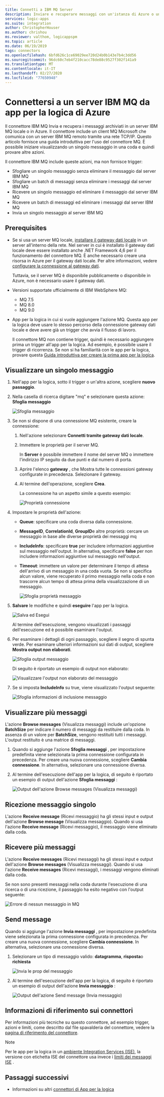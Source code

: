 ```yaml
---
title: Connetti a IBM MQ Server
description: Inviare e recuperare messaggi con un'istanza di Azure o un server IBM MQ locale e app per la logica di Azure
services: logic-apps
ms.suite: integration
author: ChristopherHouser
ms.author: chrishou
ms.reviewer: valthom, logicappspm
ms.topic: article
ms.date: 06/19/2019
tags: connectors
ms.openlocfilehash: 6bfd626c1ce69029ee720d24b0b143e7b4c3dd56
ms.sourcegitcommit: 96dc60c7eb4f210cacc78de88c9527f302f141a9
ms.translationtype: MT
ms.contentlocale: it-IT
ms.lasthandoff: 02/27/2020
ms.locfileid: "77650948"
---
```

# <a name="connect-to-an-ibm-mq-server-from-azure-logic-apps"></a>Connettersi a un server IBM MQ da app per la logica di Azure

Il connettore IBM MQ Invia e recupera i messaggi archiviati in un server IBM MQ locale o in Azure. Il connettore include un client MQ Microsoft che comunica con un server IBM MQ remoto tramite una rete TCP/IP. Questo articolo fornisce una guida introduttiva per l'uso del connettore MQ. È possibile iniziare visualizzando un singolo messaggio in una coda e quindi provare altre azioni.

Il connettore IBM MQ include queste azioni, ma non fornisce trigger:

- Sfogliare un singolo messaggio senza eliminare il messaggio dal server IBM MQ
- Sfogliare un batch di messaggi senza eliminare i messaggi dal server IBM MQ
- Ricevere un singolo messaggio ed eliminare il messaggio dal server IBM MQ
- Ricevere un batch di messaggi ed eliminare i messaggi dal server IBM MQ
- Invia un singolo messaggio al server IBM MQ

## <a name="prerequisites"></a>Prerequisites

* Se si usa un server MQ locale, [installare il gateway dati locale](../logic-apps/logic-apps-gateway-install.md) in un server all'interno della rete. Nel server in cui è installato il gateway dati locale deve essere installato anche .NET Framework 4,6 per il funzionamento del connettore MQ. È anche necessario creare una risorsa in Azure per il gateway dati locale. Per altre informazioni, vedere [configurare la connessione al gateway dati](../logic-apps/logic-apps-gateway-connection.md).

  Tuttavia, se il server MQ è disponibile pubblicamente o disponibile in Azure, non è necessario usare il gateway dati.

* Versioni supportate ufficialmente di IBM WebSphere MQ:

  * MQ 7.5
  * MQ 8.0
  * MQ 9.0

* App per la logica in cui si vuole aggiungere l'azione MQ. Questa app per la logica deve usare lo stesso percorso della connessione gateway dati locale e deve avere già un trigger che avvia il flusso di lavoro. 

  Il connettore MQ non contiene trigger, quindi è necessario aggiungere prima un trigger all'app per la logica. Ad esempio, è possibile usare il trigger di ricorrenza. Se non si ha familiarità con le app per la logica, provare questa [Guida introduttiva per creare la prima app per la logica](../logic-apps/quickstart-create-first-logic-app-workflow.md). 

## <a name="browse-a-single-message"></a>Visualizzare un singolo messaggio

1. Nell'app per la logica, sotto il trigger o un'altra azione, scegliere **nuovo passaggio**. 

1. Nella casella di ricerca digitare "mq" e selezionare questa azione: **Sfoglia messaggio**

   ![Sfoglia messaggio](media/connectors-create-api-mq/Browse_message.png)

1. Se non si dispone di una connessione MQ esistente, creare la connessione:  

   1. Nell'azione selezionare **Connetti tramite gateway dati locale**.
   
   1. Immettere le proprietà per il server MQ.  

      In **Server** è possibile immettere il nome del server MQ o immettere l'indirizzo IP seguito da due punti e dal numero di porta.
    
   1. Aprire l'elenco **gateway** , che Mostra tutte le connessioni gateway configurate in precedenza. Selezionare il gateway.
    
   1. Al termine dell'operazione, scegliere **Crea**. 
   
      La connessione ha un aspetto simile a questo esempio:

      ![Proprietà connessione](media/connectors-create-api-mq/Connection_Properties.png)

1. Impostare le proprietà dell'azione:

   * **Queue**: specificare una coda diversa dalla connessione.

   * **MessageID**, **CorrelationId**, **GroupID**e altre proprietà: cercare un messaggio in base alle diverse proprietà dei messaggi mq

   * **IncludeInfo**: specificare **true** per includere informazioni aggiuntive sul messaggio nell'output. In alternativa, specificare **false** per non includere informazioni aggiuntive sul messaggio nell'output.

   * **Timeout**: immettere un valore per determinare il tempo di attesa dell'arrivo di un messaggio in una coda vuota. Se non si specifica alcun valore, viene recuperato il primo messaggio nella coda e non trascorre alcun tempo di attesa prima della visualizzazione di un messaggio.

     ![Sfoglia proprietà messaggio](media/connectors-create-api-mq/Browse_message_Props.png)

1. **Salvare** le modifiche e quindi **eseguire** l'app per la logica.

   ![Salva ed Esegui](media/connectors-create-api-mq/Save_Run.png)

   Al termine dell'esecuzione, vengono visualizzati i passaggi dell'esecuzione ed è possibile esaminare l'output.

1. Per esaminare i dettagli di ogni passaggio, scegliere il segno di spunta verde. Per esaminare ulteriori informazioni sui dati di output, scegliere **Mostra output non elaborati**.

   ![Sfoglia output messaggio](media/connectors-create-api-mq/Browse_message_output.png)  

   Di seguito è riportato un esempio di output non elaborato:

   ![Visualizzare l'output non elaborato del messaggio](media/connectors-create-api-mq/Browse_message_raw_output.png)

1. Se si imposta **IncludeInfo** su true, viene visualizzato l'output seguente:

   ![Sfoglia informazioni di inclusione messaggio](media/connectors-create-api-mq/Browse_message_Include_Info.png)

## <a name="browse-multiple-messages"></a>Visualizzare più messaggi

L'azione **Browse messages** (Visualizza messaggi) include un'opzione **BatchSize** per indicare il numero di messaggi da restituire dalla coda.  In assenza di un valore per **BatchSize**, vengono restituiti tutti i messaggi. L'output restituito è una matrice di messaggi.

1. Quando si aggiunge l'azione **Sfoglia messaggi** , per impostazione predefinita viene selezionata la prima connessione configurata in precedenza. Per creare una nuova connessione, scegliere **Cambia connessione**. In alternativa, selezionare una connessione diversa.

1. Al termine dell'esecuzione dell'app per la logica, di seguito è riportato un esempio di output dell'azione **Sfoglia messaggi** :

   ![Output dell'azione Browse messages (Visualizza messaggi)](media/connectors-create-api-mq/Browse_messages_output.png)

## <a name="receive-single-message"></a>Ricezione messaggio singolo

L'azione **Receive message** (Ricevi messaggio) ha gli stessi input e output dell'azione **Browse message** (Visualizza messaggio). Quando si usa l'azione **Receive message** (Ricevi messaggio), il messaggio viene eliminato dalla coda.

## <a name="receive-multiple-messages"></a>Ricevere più messaggi

L'azione **Receive messages** (Ricevi messaggi) ha gli stessi input e output dell'azione **Browse messages** (Visualizza messaggi). Quando si usa l'azione **Receive messages** (Ricevi messaggi), i messaggi vengono eliminati dalla coda.

Se non sono presenti messaggi nella coda durante l'esecuzione di una ricerca o di una ricezione, il passaggio ha esito negativo con l'output seguente:  

![Errore di nessun messaggio in MQ](media/connectors-create-api-mq/MQ_No_Msg_Error.png)

## <a name="send-message"></a>Send message

Quando si aggiunge l'azione **Invia messaggi** , per impostazione predefinita viene selezionata la prima connessione configurata in precedenza. Per creare una nuova connessione, scegliere **Cambia connessione**. In alternativa, selezionare una connessione diversa.

1. Selezionare un tipo di messaggio valido: **datagramma**, **risposta**o **richiesta**  

   ![Invia le prop del messaggio](media/connectors-create-api-mq/Send_Msg_Props.png)

1. Al termine dell'esecuzione dell'app per la logica, di seguito è riportato un esempio di output dell'azione **Invia messaggio** :

   ![Output dell'azione Send message (Invia messaggio)](media/connectors-create-api-mq/Send_Msg_Output.png)

## <a name="connector-reference"></a>Informazioni di riferimento sui connettori

Per informazioni più tecniche su questo connettore, ad esempio trigger, azioni e limiti, come descritto dal file spavalderia del connettore, vedere la [pagina di riferimento del connettore](https://docs.microsoft.com/connectors/mq/).

> [!NOTE]
> Per le app per la logica in un [ambiente Integration Services (ISE)](../logic-apps/connect-virtual-network-vnet-isolated-environment-overview.md), la versione con etichetta ISE del connettore usa invece i [limiti dei messaggi ISE](../logic-apps/logic-apps-limits-and-config.md#message-size-limits) .

## <a name="next-steps"></a>Passaggi successivi

* Informazioni su altri [connettori di App per la logica](../connectors/apis-list.md)
